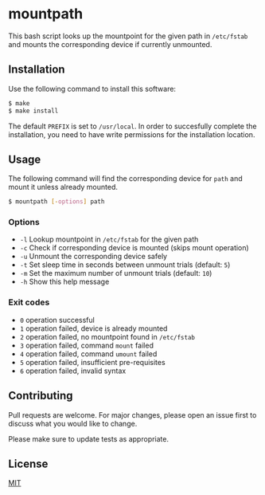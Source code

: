 # mountpath

This bash script looks up the mountpoint for the given path in `/etc/fstab` and mounts the corresponding device if currently unmounted.

## Installation

Use the following command to install this software:

```bash
$ make
$ make install
```

The default `PREFIX` is set to `/usr/local`.  In order to succesfully complete the installation, you need to have write permissions for the installation location.

## Usage

The following command will find the corresponding device for `path` and mount it unless already mounted.

```bash
$ mountpath [-options] path
```

### Options

+ `-l` Lookup mountpoint in `/etc/fstab` for the given path
+ `-c` Check if corresponding device is mounted (skips mount operation)
+ `-u` Unmount the corresponding device safely
+ `-t` Set sleep time in seconds between unmount trials (default: `5`)
+ `-m` Set the maximum number of unmount trials (default: `10`)
+ `-h` Show this help message

### Exit codes

+ `0` operation successful
+ `1` operation failed, device is already mounted
+ `2` operation failed, no mountpoint found in `/etc/fstab`
+ `3` operation failed, command `mount` failed
+ `4` operation failed, command `umount` failed
+ `5` operation failed, insufficient pre-requisites
+ `6` operation failed, invalid syntax

## Contributing

Pull requests are welcome. For major changes, please open an issue first to discuss what you would like to change.

Please make sure to update tests as appropriate.

## License

[MIT](https://choosealicense.com/licenses/mit/)
